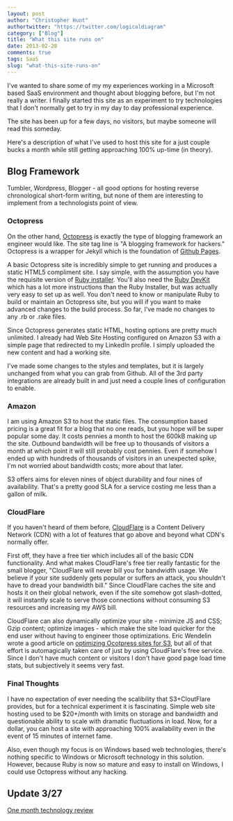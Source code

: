 ```yaml
---
layout: post
author: "Christopher Hunt"
authortwitter: "https://twitter.com/logicaldiagram"
category: ["Blog"]
title: "What this site runs on"
date: 2013-02-28
comments: true
tags: SaaS
slug: "what-this-site-runs-on"
---
```

I've wanted to share some of my my experiences working in a Microsoft based SaaS environment and thought about blogging before, but I'm not really a writer. I finally started this site as an experiment to try technologies that I don't normally get to try in my day to day professional experience.
<!--more-->
The site has been up for a few days, no visitors, but maybe someone will read this someday.

Here's a description of what I've used to host this site for a just couple bucks a month while still getting approaching 100% up-time (in theory).

## Blog Framework
Tumbler, Wordpress, Blogger - all good options for hosting reverse chronological short-form writing, but none of them are interesting to implement from a technologists point of view.

### Octopress
On the other hand, [Octopress](http://octopress.org/) is exactly the type of blogging framework an engineer would like. The site tag line is "A blogging framework for hackers." Octopress is a wrapper for Jekyll which is the foundation of [Github Pages](http://pages.github.com/).

A basic Octopress site is incredibly simple to get running and produces a static HTML5 compliment site. I say simple, with the assumption you have the requisite version of [Ruby installer](http://rubyinstaller.org/). You'll also need the [Ruby DevKit](https://github.com/oneclick/rubyinstaller/wiki/Development-Kit) which has a lot more instructions than the Ruby Installer, but was actually very easy to set up as well. You don't need to know or manipulate Ruby to build or maintain an Octopress site, but you will if you want to make advanced changes to the build process. So far, I've made no changes to any .rb or .rake files.

Since Octopress generates static HTML, hosting options are pretty much unlimited. I already had Web Site Hosting configured on Amazon S3 with a simple page that redirected to my LinkedIn profile. I simply uploaded the new content and had a working site.

I've made some changes to the styles and templates, but it is largely unchanged from what you can grab from Github. All of the 3rd party integrations are already built in and just need a couple lines of configuration to enable.

### Amazon
I am using Amazon S3 to host the static files. The consumption based pricing is a great fit for a blog that no one reads, but you hope will be super popular some day. It costs pennies a month to host the 600kB making up the site. Outbound bandwidth will be free up to thousands of visitors a month at which point it will still probably cost pennies. Even if somehow I ended up with hundreds of thousands of visitors in an unexpected spike, I'm not worried about bandwidth costs; more about that later.

S3 offers aims for eleven nines of object durability and four nines of availability. That's a pretty good SLA for a service costing me less than a gallon of milk.

### CloudFlare
If you haven't heard of them before, [CloudFlare](http://www.cloudflare.com) is a Content Delivery Network (CDN) with a lot of features that go above and beyond what CDN's normally offer.

First off, they have a free tier which includes all of the basic CDN functionality. And what makes CloudFlare's free tier really fantastic for the small blogger, "CloudFlare will never bill you for bandwidth usage. We believe if your site suddenly gets popular or suffers an attack, you shouldn't have to dread your bandwidth bill." Since CloudFlare caches the site and hosts it on their global network, even if the site somehow got slash-dotted, it will instantly scale to serve those connections without consuming S3 resources and increasing my AWS bill.

CloudFlare can also dynamically optimize your site - minimize JS and CSS; Gzip content; optimize images - which make the site load quicker for the end user without having to engineer those optimizations. Eric Wendelin wrote a good article on [optimizing Ocotpress sites for S3](http://www.eriwen.com/performance/make-octopress-fast/ "Making Octopress Fast"), but all of that effort is automagically taken care of just by using CloudFlare's free service. Since I don't have much content or visitors I don't have good page load time stats, but subjectively it seems very fast.

### Final Thoughts
I have no expectation of ever needing the scalibility that S3+CloutFlare provides, but for a technical experiment it is fascinating. Simple web site hosting used to be $20+/month with limits on storage and bandwidth and questionable ability to scale with dramatic fluctuations in load. Now, for a dollar, you can host a site with approaching 100% availability even in the event of 15 minutes of internet fame.

Also, even though my focus is on Windows based web technologies, there's nothing specific to Windows or Microsoft technology in this solution. However, because Ruby is now so mature and easy to install on Windows, I could use Octopress without any hacking.

## Update 3/27
[One month technology review](/blog/2013/03/27/this-site-follow-up/ "This Site: Follow Up")